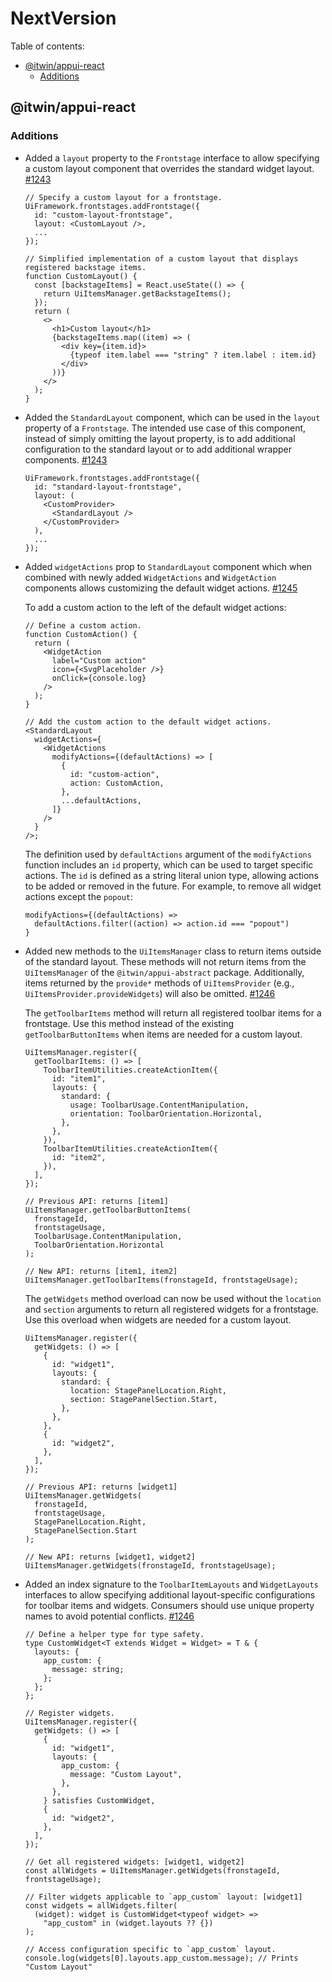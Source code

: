 # NextVersion <!-- omit from toc -->

Table of contents:

- [@itwin/appui-react](#itwinappui-react)
  - [Additions](#additions)

## @itwin/appui-react

### Additions

- Added a `layout` property to the `Frontstage` interface to allow specifying a custom layout component that overrides the standard widget layout. [#1243](https://github.com/iTwin/appui/pull/1243)

  ```tsx
  // Specify a custom layout for a frontstage.
  UiFramework.frontstages.addFrontstage({
    id: "custom-layout-frontstage",
    layout: <CustomLayout />,
    ...
  });

  // Simplified implementation of a custom layout that displays registered backstage items.
  function CustomLayout() {
    const [backstageItems] = React.useState(() => {
      return UiItemsManager.getBackstageItems();
    });
    return (
      <>
        <h1>Custom layout</h1>
        {backstageItems.map((item) => (
          <div key={item.id}>
            {typeof item.label === "string" ? item.label : item.id}
          </div>
        ))}
      </>
    );
  }
  ```

- Added the `StandardLayout` component, which can be used in the `layout` property of a `Frontstage`. The intended use case of this component, instead of simply omitting the layout property, is to add additional configuration to the standard layout or to add additional wrapper components. [#1243](https://github.com/iTwin/appui/pull/1243)

  ```tsx
  UiFramework.frontstages.addFrontstage({
    id: "standard-layout-frontstage",
    layout: (
      <CustomProvider>
        <StandardLayout />
      </CustomProvider>
    ),
    ...
  });
  ```

- Added `widgetActions` prop to `StandardLayout` component which when combined with newly added `WidgetActions` and `WidgetAction` components allows customizing the default widget actions. [#1245](https://github.com/iTwin/appui/pull/1245)

  To add a custom action to the left of the default widget actions:

  ```tsx
  // Define a custom action.
  function CustomAction() {
    return (
      <WidgetAction
        label="Custom action"
        icon={<SvgPlaceholder />}
        onClick={console.log}
      />
    );
  }

  // Add the custom action to the default widget actions.
  <StandardLayout
    widgetActions={
      <WidgetActions
        modifyActions={(defaultActions) => [
          {
            id: "custom-action",
            action: CustomAction,
          },
          ...defaultActions,
        ]}
      />
    }
  />;
  ```

  The definition used by `defaultActions` argument of the `modifyActions` function includes an `id` property, which can be used to target specific actions. The `id` is defined as a string literal union type, allowing actions to be added or removed in the future.
  For example, to remove all widget actions except the `popout`:

  ```tsx
  modifyActions={(defaultActions) =>
    defaultActions.filter((action) => action.id === "popout")
  }
  ```

- Added new methods to the `UiItemsManager` class to return items outside of the standard layout. These methods will not return items from the `UiItemsManager` of the `@itwin/appui-abstract` package. Additionally, items returned by the `provide*` methods of `UiItemsProvider` (e.g., `UiItemsProvider.provideWidgets`) will also be omitted. [#1246](https://github.com/iTwin/appui/pull/1246)

  The `getToolbarItems` method will return all registered toolbar items for a frontstage. Use this method instead of the existing `getToolbarButtonItems` when items are needed for a custom layout.

  ```tsx
  UiItemsManager.register({
    getToolbarItems: () => [
      ToolbarItemUtilities.createActionItem({
        id: "item1",
        layouts: {
          standard: {
            usage: ToolbarUsage.ContentManipulation,
            orientation: ToolbarOrientation.Horizontal,
          },
        },
      }),
      ToolbarItemUtilities.createActionItem({
        id: "item2",
      }),
    ],
  });

  // Previous API: returns [item1]
  UiItemsManager.getToolbarButtonItems(
    fronstageId,
    frontstageUsage,
    ToolbarUsage.ContentManipulation,
    ToolbarOrientation.Horizontal
  );

  // New API: returns [item1, item2]
  UiItemsManager.getToolbarItems(fronstageId, frontstageUsage);
  ```

  The `getWidgets` method overload can now be used without the `location` and `section` arguments to return all registered widgets for a frontstage. Use this overload when widgets are needed for a custom layout.

  ```tsx
  UiItemsManager.register({
    getWidgets: () => [
      {
        id: "widget1",
        layouts: {
          standard: {
            location: StagePanelLocation.Right,
            section: StagePanelSection.Start,
          },
        },
      },
      {
        id: "widget2",
      },
    ],
  });

  // Previous API: returns [widget1]
  UiItemsManager.getWidgets(
    fronstageId,
    frontstageUsage,
    StagePanelLocation.Right,
    StagePanelSection.Start
  );

  // New API: returns [widget1, widget2]
  UiItemsManager.getWidgets(fronstageId, frontstageUsage);
  ```

- Added an index signature to the `ToolbarItemLayouts` and `WidgetLayouts` interfaces to allow specifying additional layout-specific configurations for toolbar items and widgets. Consumers should use unique property names to avoid potential conflicts. [#1246](https://github.com/iTwin/appui/pull/1246)

  ```tsx
  // Define a helper type for type safety.
  type CustomWidget<T extends Widget = Widget> = T & {
    layouts: {
      app_custom: {
        message: string;
      };
    };
  };

  // Register widgets.
  UiItemsManager.register({
    getWidgets: () => [
      {
        id: "widget1",
        layouts: {
          app_custom: {
            message: "Custom Layout",
          },
        },
      } satisfies CustomWidget,
      {
        id: "widget2",
      },
    ],
  });

  // Get all registered widgets: [widget1, widget2]
  const allWidgets = UiItemsManager.getWidgets(fronstageId, frontstageUsage);

  // Filter widgets applicable to `app_custom` layout: [widget1]
  const widgets = allWidgets.filter(
    (widget): widget is CustomWidget<typeof widget> =>
      "app_custom" in (widget.layouts ?? {})
  );

  // Access configuration specific to `app_custom` layout.
  console.log(widgets[0].layouts.app_custom.message); // Prints "Custom Layout"
  ```
